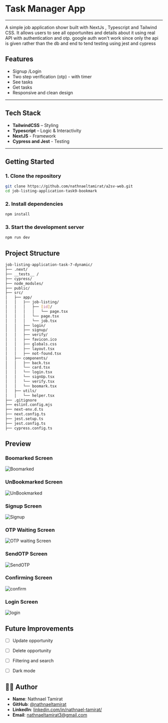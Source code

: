 # Task Manager App
---

A simple job application showr built with NextJs , Typescript and Tailwind CSS. It allows users to see all opportunites and details about it using real API with authentication and otp.
google auth won't work since only the api is given rather than the db and end to tend testing using jest and cypress

##  Features
- Signup /Login
- Two step verification (otp) - with timer
- See tasks
- Get tasks
- Responsive and clean design

---

##  Tech Stack
- **TailwindCSS** – Styling
- **Typescript** – Logic & Interactivity
- **NextJS** - Framework
- **Cypress and Jest** - Testing



---

##  Getting Started

### 1. Clone the repository

```bash
git clone https://github.com/nathnaeltamirat/a2sv-web.git
cd job-listing-application-task9-bookmark
```

### 2. Install dependencies
```bash
npm install
```

### 3. Start the development server
```bash
npm run dev
```
## Project Structure
```bash
job-listing-application-task-7-dynamic/
├── .next/
├── __tests__ /
├── cypress/
├── node_modules/
├── public/
├── src/
│   ├── app/
│   │   ├── job-listing/
│   │   │   ├── [id]/
│   │   │   │   └── page.tsx
│   │   │   └── page.tsx
│   │   │   └── job.tsx
│   │   ├── login/
│   │   ├── signup/
│   │   ├── verify/
│   │   ├── favicon.ico
│   │   ├── globals.css
│   │   ├── layout.tsx
│   │   ├── not-found.tsx
│   ├── components/
│   │   ├── back.tsx
│   │   └── card.tsx
│   │   └── login.tsx
│   │   └── signUp.tsx
│   │   └── verify.tsx
│   │   └── boomark.tsx
│   ├── utils/
│   │   └── helper.tsx
├── .gitignore
├── eslint.config.mjs
├── next-env.d.ts
├── next.config.ts
├── jest.setup.ts
├── jest.config.ts
├── cypress.config.ts


```


## Preview


###  Boomarked Screen 
![Boomarked](https://raw.githubusercontent.com/nathnaeltamirat/a2sv-web/main/job-listing-application-task8-auth/public/bookmarked.png)

###  UnBookmarked Screen 
![UnBookmarked](https://raw.githubusercontent.com/nathnaeltamirat/a2sv-web/main/job-listing-application-task8-auth/public/unbookmarked.png)

###  Signup Screen 
![Signup](https://raw.githubusercontent.com/nathnaeltamirat/a2sv-web/main/job-listing-application-task8-auth/public/signup.png)

###  OTP Waiting Screen
![OTP waiting Screen](https://raw.githubusercontent.com/nathnaeltamirat/a2sv-web/main/job-listing-application-task8-auth/public/waiting.png)

###  SendOTP Screen 
![SendOTP](https://raw.githubusercontent.com/nathnaeltamirat/a2sv-web/main/job-listing-application-task8-auth/public/sendOtp.png)

###  Confirming Screen 
![confirm](https://raw.githubusercontent.com/nathnaeltamirat/a2sv-web/main/job-listing-application-task8-auth/public/confirm.png)

###  Login Screen 
![login](https://raw.githubusercontent.com/nathnaeltamirat/a2sv-web/main/job-listing-application-task8-auth/public/login.png)




## Future Improvements

- [ ] Update opportunity
- [ ] Delete opportunity
- [ ] Filtering and search  
- [ ] Dark mode  


## 👨‍💻 Author

- **Name**: Nathnael Tamirat  
- **GitHub**: [@nathnaeltamirat](https://github.com/yourusername)  
- **LinkedIn**: [linkedin.com/in/nathnael-tamirat/](https://www.linkedin.com/in/nathnael-tamirat/)  
- **Email**: nathnaeltamirat3@gmail.com
